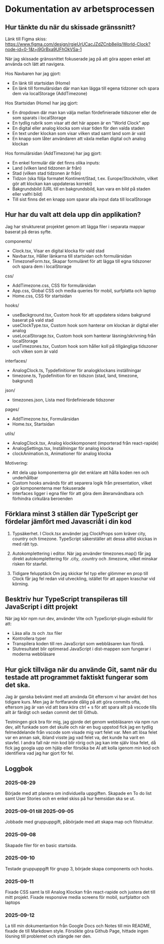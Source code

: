 # Dokumentation av arbetsprocessen

## Hur tänkte du när du skissade gränssnitt?

Länk till Figma skiss: https://www.figma.com/design/rgieUrUCacJZdZCnb8ejlq/World-Clock?node-id=0-1&t=j9GrBxa9UFhOkVSa-1

När jag skissade gränssnittet fokuserade jag på att göra appen enkel att använda och lätt att navigera.

Hos Navbaren har jag gjort:
- En länk till startsidan (Home)
- En länk till formulärsidan där man kan lägga till egena tidzoner och spara dem via localStorage (AddTimezone)

Hos Startsidan (Home) har jag gjort:
- En dropdown där man kan välja mellan fördefinierade tidszoner eller de som sparats i localStorage
- En tydlig rubrik som visar att det här appen är en "World Clock" app   
- En digital eller analog klocka som visar tiden för den valda staden
- En text under klockan som visar vilken stad samt land som är vald
- En knapp som låter användaren att växla mellan digital och analog klockan

Hos formulärsidan (AddTimezone) har jag gjort:
- En enkel formulär där det finns olika inputs:
- Land (vilken land tidzonen är från)
- Stad (vilken stad tidzonen är från)
- Tidzon (ska följa formatet Kontinent/Stad, t.ex. Europe/Stockholm, vilket gör att klockan kan uppdateras korrekt)
- Bakgrundsbild (URL till en bakgrundsbild, kan vara en bild på staden eller valfri bild)
- Till sist finns det en knapp som sparar alla input data till localStorage

## Hur har du valt att dela upp din applikation?

Jag har strukturerat projektet genom att lägga filer i separata mappar baserat på deras syfte.

components/

- Clock.tsx,  Visar en digital klocka för vald stad
- Navbar.tsx, Håller länkarna till startsidan och formulärsidan
- TimezoneForm.tsx, Skapar formuläret för att lägga till egna tidszoner och spara dem i localStorage

css/

- AddTimezone.css, CSS för formulärsidan
- App.css, Global CSS och media queries för mobil, surfplatta och laptop
- Home.css, CSS för startsidan

hooks/

- useBackground.tsx, Custom hook för att uppdatera sidans bakgrund baserat på vald stad
- useClockType.tsx, Custom hook som hanterar om klockan är digital eller analog
- useLocalStorage.tsx, Custom hook som hanterar läsning/skrivning från localStorage
- useTimezones.tsx, Custom hook som håller koll på tillgängliga tidszoner och vilken som är vald

interfaces/

- AnalogClock.ts, Typdefinitioner för analogklockans inställningar
- timezone.ts, Typdefinition för en tidszon (stad, land, timezone, bakgrund)

json/

- timezones.json, Lista med fördefinierade tidszoner

pages/

- AddTimezone.tsx, Formulärsidan
- Home.tsx, Startsidan

utils/

- AnalogClock.tsx, Analog klockkomponent (importerad från react-rapide)
- AnalogSettings.tsx, Inställningar för analog klocka
- clockAnimation.ts, Animationer för analog klocka

Motivering:

- Att dela upp komponenterna gör det enklare att hålla koden ren och underhållbar
- Custom hooks används för att separera logik från presentation, vilket gör komponenterna mer fokuserade
- Interfaces ligger i egna filer för att göra dem återanvändbara och förhindra cirkulära beroenden

## Förklara minst 3 ställen där TypeScript ger fördelar jämfört med Javascriåt i din kod

1. Typsäkerhet. 
I Clock.tsx använder jag ClockProps som kräver city, country och timezone. TypeScript säkerställer att dessa alltid skickas in med rätt typ.

2. Autokomplettering i editor. 
När jag använder timezones.map() får jag direkt autokomplettering för .city, .country och .timezone, vilket minskar risken för stavfel.

3. Tidigare felupptäck
Om jag skickar fel typ eller glömmer en prop till Clock får jag fel redan vid utveckling, istället för att appen kraschar vid körning.

## Besktriv hur TypeScript transpileras till JavaScript i ditt projekt

När jag kör npm run dev, använder Vite och TypeScript-plugin esbuild för att:
- Läsa alla .ts och .tsx filer
- Kontrollera typer
- Transpilera koden till ren JavaScript som webbläsaren kan förstå.
- Slutresultatet blir optimerad JavaScript i dist-mappen som fungerar i moderna webbläsare
 
## Hur gick tillväga när du använde Git, samt när du testade att programmet faktiskt fungerar som det ska.

Jag är ganska bekvämt med att använda Git eftersom vi har använt det hos tidigare kurs. Men jag är fortfarande dålig på att göra commits ofta, eftersom jag är van vid att bara köra ctrl + s för att spara allt på vscode tills allt är färdigt och sedan commit det till Github. 

Testningen gick bra för mig, jag gjorde det genom webbläsaren via npm run dev, allt funkade som det skulle och när en bug uppstod fick jag en tydlig felmeddelande från vscode som visade mig vart felet var. Men att lösa felet var en annan sak, ibland visste jag vad felet va, det kunde ha varit en stavfel. I andra fall när min kod blir rörig och jag kan inte själv lösa felet, då fick jag googla upp om hjälp eller försöka be AI att kolla igenom min kod och identifiera vad jag har gjort för fel.

## Loggbok

### 2025-08-29

Började med att planera om individuella uppgiften. Skapade en To do list samt User Stories och en enkel skiss på hur hemsidan ska se ut. 

### 2025-09-01 till 2025-09-05

Jobbade med gruppuppgift, påbörjade med att skapa map och filstruktur.

### 2025-09-08

Skapade filer för en basic startsida.

### 2025-09-10

Testade gruppuppgift för grupp 3, började skapa components och hooks.

### 2025-09-11

Fixade CSS samt la till Analog Klockan från react-rapide och justera det till mitt projekt. Fixade responsive media screens för mobil, surfplattor och laptops

### 2025-09-12

La till min dokumentantion från Google Docs och Notes till min README, fixade de till Markdown style. Försökte göra Github Page, hittade ingen lösning till problemet och stängde ner den.
